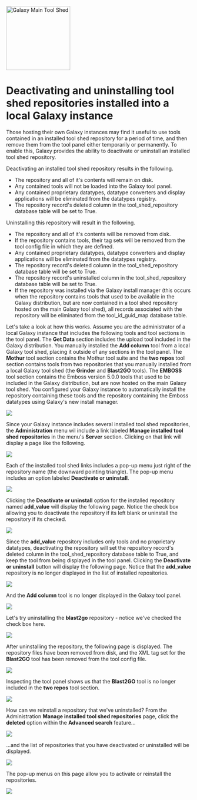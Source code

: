 <div class='center'> <a href='http://toolshed.g2.bx.psu.edu'><img src="/src/Images/Logos/ToolShed.jpg" alt="Galaxy Main Tool Shed" height="174" /></a> </div>

# Deactivating and uninstalling tool shed repositories installed into a local Galaxy instance

Those hosting their own Galaxy instances may find it useful to use tools contained in an installed tool shed repository for a period of time, and then remove them from the tool panel either temporarily or permanently. To enable this, Galaxy provides the ability to deactivate or uninstall an installed tool shed repository.

Deactivating an installed tool shed repository results in the following.

* The repository and all of it's contents will remain on disk.
* Any contained tools will not be loaded into the Galaxy tool panel.
* Any contained proprietary datatypes, datatype converters and display applications will be eliminated from the datatypes registry.
* The repository record's deleted column in the tool_shed_repository database table will be set to True.

Uninstalling this repository will result in the following.

* The repository and all of it's contents will be removed from disk.
* If the repository contains tools, their tag sets will be removed from the tool config file in which they are defined.
* Any contained proprietary datatypes, datatype converters and display applications will be eliminated from the datatypes registry.
* The repository record's deleted column in the tool_shed_repository database table will be set to True.
* The repository record's uninstalled column in the tool_shed_repository database table will be set to True.
* If the repository was installed via the Galaxy install manager (this occurs when the repository contains tools that used to be available in the Galaxy distribution, but are now contained in a tool shed repository hosted on the main Galaxy tool shed), all records associated with the repository will be eliminated from the tool_id_guid_map database table.

Let's take a look at how this works. Assume you are the administrator of a local Galaxy instance that includes the following tools and tool sections in the tool panel. The **Get Data** section includes the upload tool included in the Galaxy distribution. You manually installed the **Add column** tool from a local Galaxy tool shed, placing it outside of any sections in the tool panel. The **Mothur** tool section contains the Mothur tool suite and the **two repos** tool section contains tools from two repositories that you manually installed from a local Galaxy tool shed (the **Grinder** and **Blast2GO** tools). The **EMBOSS** tool section contains the Emboss version 5.0.0 tools that used to be included in the Galaxy distribution, but are now hosted on the main Galaxy tool shed. You configured your Galaxy instance to automatically install the repository containing these tools and the repository containing the Emboss datatypes using Galaxy's new install manager.

![](/src/UninstallingRepositoriesFromGalaxy/local_galaxy_example.png)

Since your Galaxy instance includes several installed tool shed repositories, the **Administration** menu wil include a link labeled **Manage installed tool shed repositories** in the menu's **Server** section. Clicking on that link will display a page like the following.

![](/src/UninstallingRepositoriesFromGalaxy/manage_installed_repositories.png)

Each of the installed tool shed links includes a pop-up menu just right of the repository name (the downward pointing triangle). The pop-up menu includes an option labeled **Deactivate or uninstall**.

![](/src/UninstallingRepositoriesFromGalaxy/deactivate_or_uninstall.png)

Clicking the **Deactivate or uninstall** option for the installed repository named **add_value** will display the following page. Notice the check box allowing you to deactivate the repository if its left blank or uninstall the repository if its checked.

![](/src/UninstallingRepositoriesFromGalaxy/deactivate_add_value.png)

Since the **add_value** repository includes only tools and no proprietary datatypes, deactivating the repository will set the repository record's deleted column in the tool_shed_repository database table to True, and keep the tool from being displayed in the tool panel. Clicking the **Deactivate or uninstall** button will display the following page. Notice that the **add_value** repository is no longer displayed in the list of installed repositories.

![](/src/UninstallingRepositoriesFromGalaxy/deactivated_add_value.png)

And the **Add column** tool is no longer displayed in the Galaxy tool panel.

![](/src/UninstallingRepositoriesFromGalaxy/add_value_not_displayed.png)

Let's try uninstalling the **blast2go** repository - notice we've checked the check box here.

![](/src/UninstallingRepositoriesFromGalaxy/uninstall_blast2go.png)

After uninstalling the repository, the following page is displayed. The repository files have been removed from disk, and the XML tag set for the **Blast2GO** tool has been removed from the tool config file.

![](/src/UninstallingRepositoriesFromGalaxy/uninstalled_blast2go.png)

Inspecting the tool panel shows us that the **Blast2GO** tool is no longer included in the **two repos** tool section.

![](/src/UninstallingRepositoriesFromGalaxy/blast2go_not_displayed.png)

How can we reinstall a repository that we've uninstalled? From the Administration **Manage installed tool shed repositories** page, click the **deleted** option within the **Advanced search** feature...

![](/src/UninstallingRepositoriesFromGalaxy/advanced_search.png)

...and the list of repositories that you have deactivated or uninstalled will be displayed.

![](/src/UninstallingRepositoriesFromGalaxy/inactive_repositories.png)

The pop-up menus on this page allow you to activate or reinstall the repositories.

![](/src/UninstallingRepositoriesFromGalaxy/activate_or_reinstall.png)
